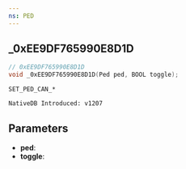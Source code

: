 ```yaml
---
ns: PED
---
```

## _0xEE9DF765990E8D1D

```c
// 0xEE9DF765990E8D1D
void _0xEE9DF765990E8D1D(Ped ped, BOOL toggle);
```

```
SET_PED_CAN_*

NativeDB Introduced: v1207
```

## Parameters
* **ped**:
* **toggle**:
